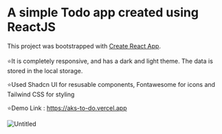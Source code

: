 # A simple Todo app created using ReactJS

This project was bootstrapped with [Create React App](https://github.com/facebook/create-react-app).
</br></br>
⭐It is completely responsive, and has a dark and light theme. The data is stored in the local storage.
</br>

⭐Used Shadcn UI for resusable components, Fontawesome for icons and Tailwind CSS for styling
</br>

⭐Demo Link : https://aks-to-do.vercel.app

![Untitled](https://github.com/Akshaypmna18/to-do/assets/67232475/0aadcac0-7eb7-4d4e-a12f-d4026843e028)
